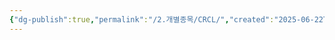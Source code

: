 ```yaml
---
{"dg-publish":true,"permalink":"/2.개별종목/CRCL/","created":"2025-06-22T12:10:14.772+09:00","updated":"2025-06-26T17:45:51.736+09:00"}
---
```


